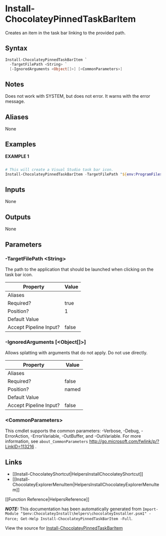 ﻿---
Title: Install-ChocolateyPinnedTaskBarItem
Description: Information on Install-ChocolateyPinnedTaskBarItem function
RedirectFrom: docs/helpers-install-chocolatey-pinned-task-bar-item
ShowInNavbar: false
ShowInSidebar: false
---

# Install-ChocolateyPinnedTaskBarItem

<!-- This documentation is automatically generated from https://github.com/chocolatey/choco/tree/stable/src/chocolatey.resources/helpers/functions/Install-ChocolateyPinnedTaskBarItem.ps1 using https://github.com/chocolatey/choco/tree/stable/GenerateDocs.ps1. Contributions are welcome at the original location(s). -->

Creates an item in the task bar linking to the provided path.

## Syntax

~~~powershell
Install-ChocolateyPinnedTaskBarItem `
  -TargetFilePath <String> `
  [-IgnoredArguments <Object[]>] [<CommonParameters>]
~~~


## Notes

Does not work with SYSTEM, but does not error. It warns with the error
message.

## Aliases

None

## Examples

 **EXAMPLE 1**

~~~powershell

# This will create a Visual Studio task bar icon.
Install-ChocolateyPinnedTaskBarItem -TargetFilePath "${env:ProgramFiles(x86)}\Microsoft Visual Studio 11.0\Common7\IDE\devenv.exe"
~~~

## Inputs

None

## Outputs

None

## Parameters

###  -TargetFilePath &lt;String&gt;
The path to the application that should be launched when clicking on the
task bar icon.

Property               | Value
---------------------- | -----
Aliases                |
Required?              | true
Position?              | 1
Default Value          |
Accept Pipeline Input? | false

###  -IgnoredArguments [&lt;Object[]&gt;]
Allows splatting with arguments that do not apply. Do not use directly.

Property               | Value
---------------------- | -----
Aliases                |
Required?              | false
Position?              | named
Default Value          |
Accept Pipeline Input? | false

### &lt;CommonParameters&gt;

This cmdlet supports the common parameters: -Verbose, -Debug, -ErrorAction, -ErrorVariable, -OutBuffer, and -OutVariable. For more information, see `about_CommonParameters` http://go.microsoft.com/fwlink/p/?LinkID=113216 .


## Links

 * [[Install-ChocolateyShortcut|HelpersInstallChocolateyShortcut]]
 * [[Install-ChocolateyExplorerMenuItem|HelpersInstallChocolateyExplorerMenuItem]]


[[Function Reference|HelpersReference]]

***NOTE:*** This documentation has been automatically generated from `Import-Module "$env:ChocolateyInstall\helpers\chocolateyInstaller.psm1" -Force; Get-Help Install-ChocolateyPinnedTaskBarItem -Full`.

View the source for [Install-ChocolateyPinnedTaskBarItem](https://github.com/chocolatey/choco/tree/stable/src/chocolatey.resources/helpers/functions/Install-ChocolateyPinnedTaskBarItem.ps1)
